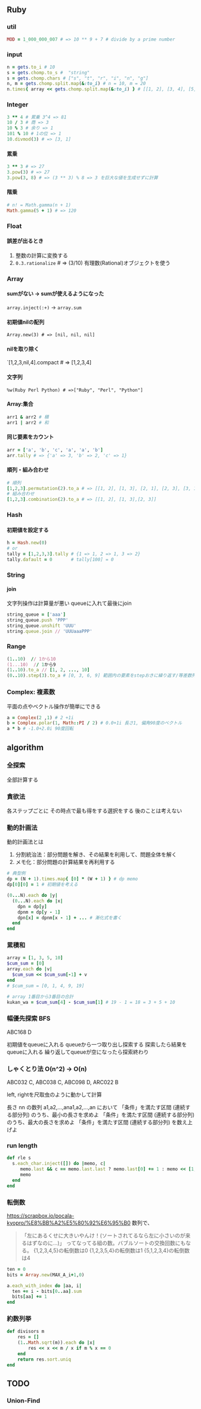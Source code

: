 ## Ruby
### util
```rb
MOD = 1_000_000_007 # => 10 ** 9 + 7 # divide by a prime number 
```
### input
```rb
n = gets.to_i # 10
s = gets.chomp.to_s #  "string"
s = gets.chomp.chars # ["s", "t", "r", "i", "n", "g"]
n, m = gets.chomp.split.map(&:to_i) # n = 10, m = 20
n.times{ array << gets.chomp.split.map(&:to_i) } # [[1, 2], [3, 4], [5, 6]]
```

### Integer
```rb
3 ** 4 # 累乗 3^4 => 81
10 / 3 # 商 => 3
10 % 3 # 余り => 1
101 % 10 # 1の位 => 1
10.divmod(3) # => [3, 1]
```
#### 累乗
```rb
3 ** 3 # => 27
3.pow(3) # => 27
3.pow(3, 8) # => (3 ** 3) % 8 => 3 を巨大な値を生成せずに計算
```

#### 階乗
```rb
# n! = Math.gamma(n + 1)
Math.gamma(5 + 1) # => 120
```

### Float
#### 誤差が出るとき
1. 整数の計算に変換する
2. `0.3.rationalize`  # => (3/10) 有理数(Rational)オブジェクトを使う

### Array
#### sumがない -> sumが使えるようになった
`array.inject(:+)` -> `array.sum`

#### 初期値nilの配列
`Array.new(3) # => [nil, nil, nil]`

#### nilを取り除く
`[1,2,3,nil,4].compact # => [1,2,3,4]

#### 文字列
`%w(Ruby Perl Python) # =>["Ruby", "Perl", "Python"]`

#### Array:集合
```rb
arr1 & arr2 # 積
arr1 | arr2 # 和
```

#### 同じ要素をカウント
```rb
arr = ['a', 'b', 'c', 'a', 'a', 'b']
arr.tally # => {'a' => 3, 'b' => 2, 'c' => 1}
```

#### 順列・組み合わせ
```rb
# 順列
[1,2,3].permutation(2).to_a # => [[1, 2], [1, 3], [2, 1], [2, 3], [3, 1], [3, 2]]
# 組み合わせ
[1,2,3].combination(2).to_a # => [[1, 2], [1, 3],[2, 3]]
```


### Hash
#### 初期値を設定する
```rb
h = Hash.new(0)
# or
tally = [1,2,3,3].tally # {1 => 1, 2 => 1, 3 => 2}
tally.dafault = 0       # tally[100] = 0
```

### String
#### join
文字列操作は計算量が悪い
queueに入れて最後にjoin
```rb
string_queue = ['aaa']
string_queue.push 'PPP'
string_queue.unshift 'UUU'
string.queue.join // 'UUUaaaPPP'
```

### Range
```rb
(1..10)  // 1から10
(1...10)  // 1から9
(1..10).to_a // [1, 2, ..., 10]
(0..10).step(3).to_a # [0, 3, 6, 9] 範囲内の要素をstepおきに繰り返す/等差数列
```

### Complex: 複素数
平面の点やベクトル操作が簡単にできる
```rb
a = Complex(2 ,1) # 2 +1i
b = Complex.polar(1, Math::PI / 2) # 0.0+1i 長さ1, 偏角90度のベクトル
a * b # -1.0+2.0i 90度回転
```

## algorithm
### 全探索
全部計算する
### 貪欲法
各ステップごとに その時点で最も得をする選択をする
後のことは考えない
### 動的計画法
動的計画法とは
1. 分割統治法：部分問題を解き、その結果を利用して、問題全体を解く
2. メモ化：部分問題の計算結果を再利用する

```rb
# 典型例
dp = (N + 1).times.map{ [0] * (W + 1) } # dp memo
dp[0][0] = 1 # 初期値を考える

(0...N).each do |y|
  (0...N).each do |x|
    dpn = dp[y]
    dpnm = dp[y - 1]
    dpn[x] = dpnm[x - 1] + ... # 漸化式を書く
  end
end
```
### 累積和
```rb
array = [1, 3, 5, 10]
$cum_sum = [0]
array.each do |v|
  $cum_sum << $cum_sum[-1] + v
end
# $cum_sum = [0, 1, 4, 9, 19]

# array 1番目から3番目の合計
kukan_wa = $cum_sum[4] - $cum_sum[1] # 19 - 1 = 18 = 3 + 5 + 10
```
### 幅優先探索 BFS
ABC168 D

初期値をqueueに入れる
queueから一つ取り出し探索する
探索したら結果をqueueに入れる
繰り返してqueueが空になったら探索終わり

### しゃくとり法 O(n^2) -> O(n)
ABC032 C, ABC038 C, ABC098 D, ARC022 B

left, rightを尺取虫のように動かして計算

長さ nn の数列 a1,a2,…,ana1,a2,…,an において
「条件」を満たす区間 (連続する部分列) のうち、最小の長さを求めよ
「条件」を満たす区間 (連続する部分列) のうち、最大の長さを求めよ
「条件」を満たす区間 (連続する部分列) を数え上げよ


### run length
```rb
def rle s
  s.each_char.inject([]) do |memo, c|
     memo.last && c == memo.last.last ? memo.last[0] += 1 : memo << [1, c]
     memo
  end
end
```

### 転倒数
https://scrapbox.io/pocala-kyopro/%E8%BB%A2%E5%80%92%E6%95%B0
数列で、
>「左にあるくせに大きいやんけ！(ソートされてるなら左に小さいのが来るはずなのに…)」
ってなってる組の数。バブルソートの交換回数にもなる。
 {1,2,3,4,5}の転倒数は0
 {1,2,3,5,4}の転倒数は1
 {5,1,2,3,4}の転倒数は4

```rb
ten = 0
bits = Array.new(MAX_A_i+1,0)

a.each_with_index do |aa, i|
  ten += i - bits[0..aa].sum
  bits[aa] += 1
end
```

### 約数列挙
```rb
def divisors m
    res = []
    (1..Math.sqrt(m)).each do |x|
        res << x << m / x if m % x == 0
    end
    return res.sort.uniq
end
```

## TODO
### Union-Find
